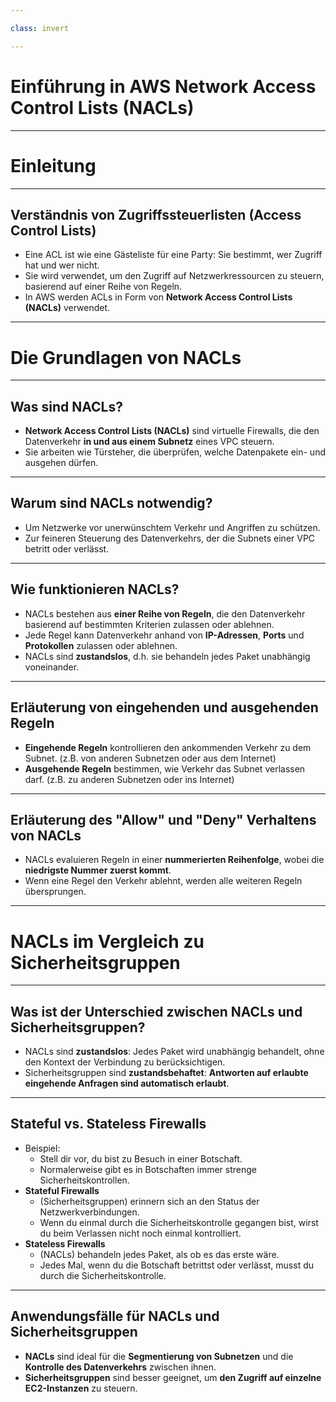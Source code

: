 ```yaml
---

class: invert

---
```


# Einführung in AWS Network Access Control Lists (NACLs)

---

# Einleitung

---

## Verständnis von Zugriffssteuerlisten (Access Control Lists)

- Eine ACL ist wie eine Gästeliste für eine Party: Sie bestimmt, wer Zugriff hat und wer nicht.
- Sie wird verwendet, um den Zugriff auf Netzwerkressourcen zu steuern, basierend auf einer Reihe von Regeln.
- In AWS werden ACLs in Form von **Network Access Control Lists (NACLs)** verwendet.

---

# Die Grundlagen von NACLs

---

## Was sind NACLs?

- **Network Access Control Lists (NACLs)** sind virtuelle Firewalls, die den Datenverkehr **in und aus einem Subnetz** eines VPC steuern.
- Sie arbeiten wie Türsteher, die überprüfen, welche Datenpakete ein- und ausgehen dürfen.

---

## Warum sind NACLs notwendig?

- Um Netzwerke vor unerwünschtem Verkehr und Angriffen zu schützen.
- Zur feineren Steuerung des Datenverkehrs, der die Subnets einer VPC betritt oder verlässt.

---

## Wie funktionieren NACLs?

- NACLs bestehen aus **einer Reihe von Regeln**, die den Datenverkehr basierend auf bestimmten Kriterien zulassen oder ablehnen.
- Jede Regel kann Datenverkehr anhand von **IP-Adressen**, **Ports** und **Protokollen** zulassen oder ablehnen.
- NACLs sind **zustandslos**, d.h. sie behandeln jedes Paket unabhängig voneinander.

---

## Erläuterung von eingehenden und ausgehenden Regeln

- **Eingehende Regeln** kontrollieren den ankommenden Verkehr zu dem Subnet. (z.B. von anderen Subnetzen oder aus dem Internet)
- **Ausgehende Regeln** bestimmen, wie Verkehr das Subnet verlassen darf. (z.B. zu anderen Subnetzen oder ins Internet)

---

## Erläuterung des "Allow" und "Deny" Verhaltens von NACLs

- NACLs evaluieren Regeln in einer **nummerierten Reihenfolge**, wobei die **niedrigste Nummer zuerst kommt**.
- Wenn eine Regel den Verkehr ablehnt, werden alle weiteren Regeln übersprungen.

---

# NACLs im Vergleich zu Sicherheitsgruppen

---

## Was ist der Unterschied zwischen NACLs und Sicherheitsgruppen?

- NACLs sind **zustandslos**: Jedes Paket wird unabhängig behandelt, ohne den Kontext der Verbindung zu berücksichtigen.
- Sicherheitsgruppen sind **zustandsbehaftet**: **Antworten auf erlaubte eingehende Anfragen sind automatisch erlaubt**.

---

## Stateful vs. Stateless Firewalls

- Beispiel:
  - Stell dir vor, du bist zu Besuch in einer Botschaft.
  - Normalerweise gibt es in Botschaften immer strenge Sicherheitskontrollen.
- **Stateful Firewalls**
  - (Sicherheitsgruppen) erinnern sich an den Status der Netzwerkverbindungen.
  - Wenn du einmal durch die Sicherheitskontrolle gegangen bist, wirst du beim Verlassen nicht noch einmal kontrolliert.
- **Stateless Firewalls**
  - (NACLs) behandeln jedes Paket, als ob es das erste wäre.
  - Jedes Mal, wenn du die Botschaft betrittst oder verlässt, musst du durch die Sicherheitskontrolle.

---

## Anwendungsfälle für NACLs und Sicherheitsgruppen

- **NACLs** sind ideal für die **Segmentierung von Subnetzen** und die **Kontrolle des Datenverkehrs** zwischen ihnen.
- **Sicherheitsgruppen** sind besser geeignet, um **den Zugriff auf einzelne EC2-Instanzen** zu steuern.
